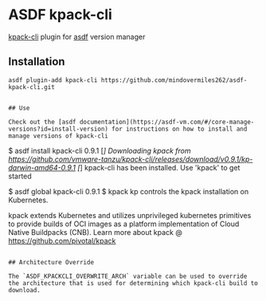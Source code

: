 # ASDF kpack-cli

[kpack-cli](https://github.com/vmware-tanzu/kpack-cli) plugin for [asdf](https://github.com/asdf-vm/asdf) version manager

## Installation

```
asdf plugin-add kpack-cli https://github.com/mindovermiles262/asdf-kpack-cli.git
```
```

## Use

Check out the [asdf documentation](https://asdf-vm.com/#/core-manage-versions?id=install-version) for instructions on how to install and manage versions of kpack-cli

```
$ asdf install kpack-cli 0.9.1
[*] Downloading kpack from https://github.com/vmware-tanzu/kpack-cli/releases/download/v0.9.1/kp-darwin-amd64-0.9.1
[*] kpack-cli has been installed. Use 'kpack' to get started

$ asdf global kpack-cli 0.9.1
$ kpack
kp controls the kpack installation on Kubernetes.

kpack extends Kubernetes and utilizes unprivileged kubernetes primitives to provide
builds of OCI images as a platform implementation of Cloud Native Buildpacks (CNB).
Learn more about kpack @ https://github.com/pivotal/kpack
 
```

## Architecture Override

The `ASDF_KPACKCLI_OVERWRITE_ARCH` variable can be used to override the architecture that is used for determining which kpack-cli build to download.



